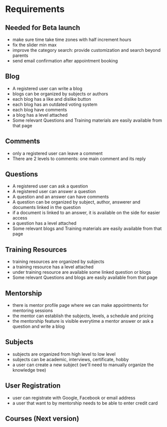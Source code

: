 
# Requirements

## Needed for Beta launch
- make sure time take time zones with half increment hours
- fix the slider min max
- improve the category search: provide customization and search beyond parents
- send email confirmation after appointment booking

## Blog
- A registered user can write a blog
- blogs can be organized by subjects or authors
- each blog has a like and dislike button
- each blog has an outdated voting system
- each blog have comments
- a blog has a level attached
- Some relevant Questions and Training materials are easily available from that page

## Comments
- only a registered user can leave a comment
- There are 2 levels to comments: one main comment and its reply

## Questions
- A registered user can ask a question
- A registered user can answer a question
- A question and an answer can have comments
- A question can be organized by subject, author, answerer and documents linked in the question
- if a document is linked to an answer, it is available on the side for easier access
- a question has a level attached
- Some relevant blogs and Training materials are easily available from that page

## Training Resources
- training resources are organized by subjects
- a training resource has a level attached
- under training resource are available some linked question or blogs
- Some relevant Questions and blogs are easily available from that page

## Mentorship
- there is mentor profile page where we can make appointments for mentoring sessions
- the mentor can establish the subjects, levels, a schedule and pricing
- the mentorship feature is visible everytime a mentor answer or ask a question and write a blog

## Subjects
- subjects are organized from high level to low level
- subjects can be academic, interviews, certificate, hobby
- a user can create a new subject (we'll need to manually organize the knowledge tree)

## User Registration
- user can registrate with Google, Facebook or email address
- a user that want to by mentorship needs to be able to enter credit card

## Courses (Next version)
